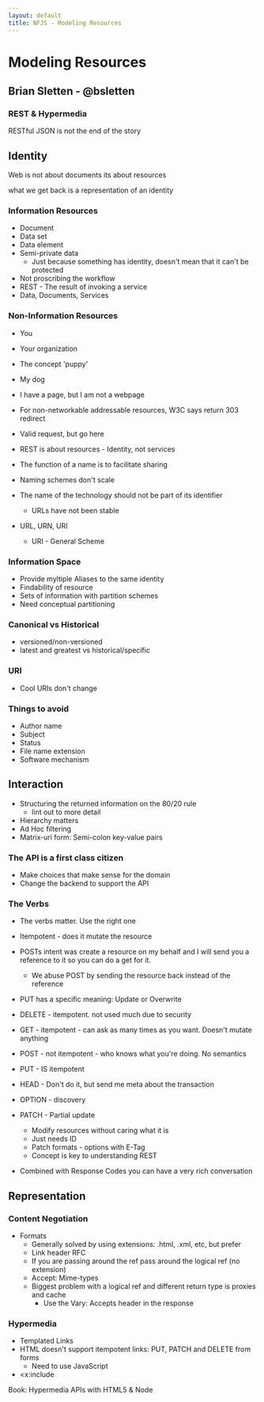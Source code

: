 ```yaml
---
layout: default
title: NFJS - Modeling Resources
---
```


# Modeling Resources
## Brian Sletten - @bsletten

### REST & Hypermedia

RESTful JSON is not the end of the story

## Identity
Web is not about documents its about resources

what we get back is a representation of an identity

### Information Resources
* Document
* Data set
* Data element
* Semi-private data
  * Just because something has identity, doesn't mean that it can't be protected
* Not proscribing the workflow
* REST - The result of invoking a service
* Data, Documents, Services

### Non-Information Resources
* You
* Your organization
* The concept 'puppy'
* My dog

* I have a page, but I am not a webpage
* For non-networkable addressable resources, W3C says return 303 redirect
* Valid request, but go here
* REST is about resources - Identity, not services
* The function of a name is to facilitate sharing
* Naming schemes don't scale
* The name of the technology should not be part of its identifier
  * URLs have not been stable
* URL, URN, URI
  * URI - General Scheme

### Information Space
* Provide myltiple Aliases to the same identity
* Findability of resource
* Sets of information with partition schemes
* Need conceptual partitioning

### Canonical vs Historical
* versioned/non-versioned
* latest and greatest vs historical/specific

### URI
* Cool URIs don't change

### Things to avoid
* Author name
* Subject
* Status
* File name extension
* Software mechanism

## Interaction
* Structuring the returned information on the 80/20 rule
  * lint out to more detail
* Hierarchy matters
* Ad Hoc filtering
* Matrix-uri form: Semi-colon key-value pairs

### The API is a first class citizen
* Make choices that make sense for the domain
* Change the backend to support the API

### The Verbs
* The verbs matter.  Use the right one
* Itempotent - does it mutate the resource
* POSTs intent was create a resource on my behalf and I will send you a reference to it so you can do a get for it.
  * We abuse POST by sending the resource back instead of the reference
* PUT has a specific meaning: Update or Overwrite
* DELETE - itempotent. not used much due to security
* GET - itempotent - can ask as many times as you want.  Doesn't mutate anything
* POST - not itempotent - who knows what you're doing.  No semantics
* PUT - IS itempotent
* HEAD - Don't do it, but send me meta about the transaction
* OPTION - discovery
* PATCH - Partial update
  * Modify resources without caring what it is
  * Just needs ID
  * Patch formats - options with E-Tag
  * Concept is key to understanding REST

* Combined with Response Codes you can have a very rich conversation

## Representation

### Content Negotiation
* Formats
  * Generally solved by using extensions: .html, .xml, etc, but prefer
  * Link header RFC
  * If you are passing around the ref pass around the logical ref (no extension)
  * Accept: Mime-types
  * Biggest problem with a logical ref and different return type is proxies and cache
    * Use the Vary: Accepts header in the response

### Hypermedia

* Templated Links
* HTML doesn't support itempotent links: PUT, PATCH and DELETE from forms
  * Need to use JavaScript
* <x:include


Book: Hypermedia APIs with HTML5 & Node